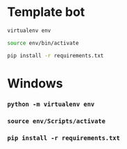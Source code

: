 # Template bot 
```bash
virtualenv env
```
```bash
source env/bin/activate
```
```bash
pip install -r requirements.txt
```

# Windows

### `python -m virtualenv env`
### `source env/Scripts/activate`
### `pip install -r requirements.txt`
